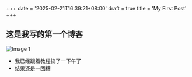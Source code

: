 +++
date = '2025-02-21T16:39:21+08:00'
draft = true
title = 'My First Post'
+++

## 这是我写的第一个博客

![Image 1](image1.png)

- 我已经跟着教程搞了一下午了
- 结果还是一团糟
